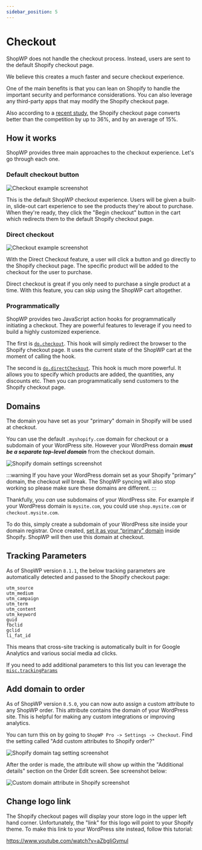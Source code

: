 ```yaml
---
sidebar_position: 5
---
```


# Checkout

ShopWP does not handle the checkout process. Instead, users are sent to the default Shopify checkout page.

We believe this creates a much faster and secure checkout experience.

One of the main benefits is that you can lean on Shopify to handle the important security and performance considerations. You can also leverage any third-party apps that may modify the Shopify checkout page.

Also according to a [recent study](https://www.shopify.com/enterprise/shopify-checkout), the Shopify checkout page converts better than the competition by up to 36%, and by an average of 15%.

## How it works

ShopWP provides three main approaches to the checkout experience. Let's go through each one.

### Default checkout button

![Checkout example screenshot](./assets/checkout-2.png)

This is the default ShopWP checkout experience. Users will be given a built-in, slide-out cart experience to see the products they're about to purchase. When they're ready, they click the "Begin checkout" button in the cart which redirects them to the default Shopify checkout page.

### Direct checkout

![Checkout example screenshot](./assets/checkout-3.png)

With the Direct Checkout feature, a user will click a button and go directly to the Shopify checkout page. The specific product will be added to the checkout for the user to purchase.

Direct checkout is great if you only need to purchase a single product at a time. With this feature, you can skip using the ShopWP cart altogether.

### Programmatically

ShopWP provides two JavaScript action hooks for programmatically initiating a checkout. They are powerful features to leverage if you need to build a highly customized experience.

The first is [`do.checkout`](/javascript-actions#docheckout). This hook will simply redirect the browser to the Shopify checkout page. It uses the current state of the ShopWP cart at the moment of calling the hook.

The second is [`do.directCheckout`](/javascript-actions#dodirectcheckout). This hook is much more powerful. It allows you to specify which products are added, the quantities, any discounts etc. Then you can programmatically send customers to the Shopify checkout page.

## Domains

The domain you have set as your "primary" domain in Shopify will be used at checkout.

You can use the default `.myshopify.com` domain for checkout or a subdomain of your WordPress site. However your WordPress domain _**must be a separate top-level domain**_ from the checkout domain.

![Shopify domain settings screenshot](./assets/checkout-4.jpg)

:::warning
If you have your WordPress domain set as your Shopify "primary" domain, the checkout _will_ break. The ShopWP syncing will also stop working so please make sure these domains are different.
:::

Thankfully, you _can_ use subdomains of your WordPress site. For example if your WordPress domain is `mysite.com`, you could use `shop.mysite.com` or `checkout.mysite.com`.

To do this, simply create a subdomain of your WordPress site inside your domain registrar. Once created, [set it as your “primary” domain](https://help.shopify.com/en/manual/domains/add-a-domain) inside Shopify. ShopWP will then use this domain at checkout.

## Tracking Parameters

As of ShopWP version `8.1.1`, the below tracking parameters are automatically detected and passed to the Shopify checkout page:

```
utm_source
utm_medium
utm_campaign
utm_term
utm_content
utm_keyword
guid
fbclid
gclid
li_fat_id
```

This means that cross-site tracking is automatically built in for Google Analytics and various social media ad clicks.

If you need to add additional parameters to this list you can leverage the [`misc.trackingParams`](/javascript-filters#misctrackingparams)

## Add domain to order

As of ShopWP version `8.5.0`, you can now auto assign a custom attribute to any ShopWP order. This attribute contains the domain of your WordPress site. This is helpful for making any custom integrations or improving analytics.

You can turn this on by going to `ShopWP Pro -> Settings -> Checkout`. Find the setting called "Add custom attributes to Shopify order?"

![Shopify domain tag setting screenshot](./assets/checkout-tag-setting.png)

After the order is made, the attribute will show up within the "Additional details" section on the Order Edit screen. See screenshot below:

![Custom domain attribute in Shopify screenshot](./assets/checkout-tag.png)

## Change logo link

The Shopify checkout pages will display your store logo in the upper left hand corner. Unfortunately, the "link" for this logo will point to your Shopify theme. To make this link to your WordPress site instead, follow this tutorial:

https://www.youtube.com/watch?v=aZbgIiGymuI
